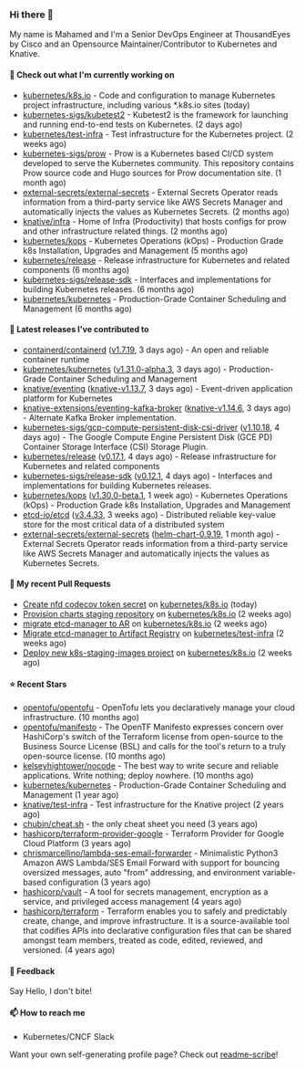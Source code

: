 ### Hi there 👋

My name is Mahamed and I'm a Senior DevOps Engineer at ThousandEyes by Cisco and an Opensource Maintainer/Contributor to Kubernetes and Knative.

#### 👷 Check out what I'm currently working on

- [kubernetes/k8s.io](https://github.com/kubernetes/k8s.io) - Code and configuration to manage Kubernetes project infrastructure, including various *.k8s.io sites (today)
- [kubernetes-sigs/kubetest2](https://github.com/kubernetes-sigs/kubetest2) - Kubetest2 is the framework for launching and running end-to-end tests on Kubernetes. (2 days ago)
- [kubernetes/test-infra](https://github.com/kubernetes/test-infra) - Test infrastructure for the Kubernetes project. (2 weeks ago)
- [kubernetes-sigs/prow](https://github.com/kubernetes-sigs/prow) - Prow is a Kubernetes based CI/CD system developed to serve the Kubernetes community. This repository contains Prow source code and Hugo sources for Prow documentation site.  (1 month ago)
- [external-secrets/external-secrets](https://github.com/external-secrets/external-secrets) - External Secrets Operator reads information from a third-party service like AWS Secrets Manager and automatically injects the values as Kubernetes Secrets. (2 months ago)
- [knative/infra](https://github.com/knative/infra) - Home of Infra (Productivity) that hosts configs for prow and other infrastructure related things. (2 months ago)
- [kubernetes/kops](https://github.com/kubernetes/kops) - Kubernetes Operations (kOps) - Production Grade k8s Installation, Upgrades and Management (5 months ago)
- [kubernetes/release](https://github.com/kubernetes/release) - Release infrastructure for Kubernetes and related components (6 months ago)
- [kubernetes-sigs/release-sdk](https://github.com/kubernetes-sigs/release-sdk) - Interfaces and implementations for building Kubernetes releases. (6 months ago)
- [kubernetes/kubernetes](https://github.com/kubernetes/kubernetes) - Production-Grade Container Scheduling and Management (6 months ago)

#### 🔭 Latest releases I've contributed to

- [containerd/containerd](https://github.com/containerd/containerd) ([v1.7.19](https://github.com/containerd/containerd/releases/tag/v1.7.19), 3 days ago) - An open and reliable container runtime
- [kubernetes/kubernetes](https://github.com/kubernetes/kubernetes) ([v1.31.0-alpha.3](https://github.com/kubernetes/kubernetes/releases/tag/v1.31.0-alpha.3), 3 days ago) - Production-Grade Container Scheduling and Management
- [knative/eventing](https://github.com/knative/eventing) ([knative-v1.13.7](https://github.com/knative/eventing/releases/tag/knative-v1.13.7), 3 days ago) - Event-driven application platform for Kubernetes
- [knative-extensions/eventing-kafka-broker](https://github.com/knative-extensions/eventing-kafka-broker) ([knative-v1.14.6](https://github.com/knative-extensions/eventing-kafka-broker/releases/tag/knative-v1.14.6), 3 days ago) - Alternate Kafka Broker implementation.
- [kubernetes-sigs/gcp-compute-persistent-disk-csi-driver](https://github.com/kubernetes-sigs/gcp-compute-persistent-disk-csi-driver) ([v1.10.18](https://github.com/kubernetes-sigs/gcp-compute-persistent-disk-csi-driver/releases/tag/v1.10.18), 4 days ago) - The Google Compute Engine Persistent Disk (GCE PD) Container Storage Interface (CSI) Storage Plugin.
- [kubernetes/release](https://github.com/kubernetes/release) ([v0.17.1](https://github.com/kubernetes/release/releases/tag/v0.17.1), 4 days ago) - Release infrastructure for Kubernetes and related components
- [kubernetes-sigs/release-sdk](https://github.com/kubernetes-sigs/release-sdk) ([v0.12.1](https://github.com/kubernetes-sigs/release-sdk/releases/tag/v0.12.1), 4 days ago) - Interfaces and implementations for building Kubernetes releases.
- [kubernetes/kops](https://github.com/kubernetes/kops) ([v1.30.0-beta.1](https://github.com/kubernetes/kops/releases/tag/v1.30.0-beta.1), 1 week ago) - Kubernetes Operations (kOps) - Production Grade k8s Installation, Upgrades and Management
- [etcd-io/etcd](https://github.com/etcd-io/etcd) ([v3.4.33](https://github.com/etcd-io/etcd/releases/tag/v3.4.33), 3 weeks ago) - Distributed reliable key-value store for the most critical data of a distributed system
- [external-secrets/external-secrets](https://github.com/external-secrets/external-secrets) ([helm-chart-0.9.19](https://github.com/external-secrets/external-secrets/releases/tag/helm-chart-0.9.19), 1 month ago) - External Secrets Operator reads information from a third-party service like AWS Secrets Manager and automatically injects the values as Kubernetes Secrets.

#### 🔨 My recent Pull Requests

- [Create nfd codecov token secret](https://github.com/kubernetes/k8s.io/pull/6948) on [kubernetes/k8s.io](https://github.com/kubernetes/k8s.io) (today)
- [Provision charts staging repository](https://github.com/kubernetes/k8s.io/pull/6910) on [kubernetes/k8s.io](https://github.com/kubernetes/k8s.io) (2 weeks ago)
- [migrate etcd-manager to AR](https://github.com/kubernetes/k8s.io/pull/6906) on [kubernetes/k8s.io](https://github.com/kubernetes/k8s.io) (2 weeks ago)
- [Migrate etcd-manager to Artifact Registry](https://github.com/kubernetes/test-infra/pull/32784) on [kubernetes/test-infra](https://github.com/kubernetes/test-infra) (2 weeks ago)
- [Deploy new k8s-staging-images project](https://github.com/kubernetes/k8s.io/pull/6905) on [kubernetes/k8s.io](https://github.com/kubernetes/k8s.io) (2 weeks ago)

#### ⭐ Recent Stars

- [opentofu/opentofu](https://github.com/opentofu/opentofu) - OpenTofu lets you declaratively manage your cloud infrastructure. (10 months ago)
- [opentofu/manifesto](https://github.com/opentofu/manifesto) - The OpenTF Manifesto expresses concern over HashiCorp&#39;s switch of the Terraform license from open-source to the Business Source License (BSL) and calls for the tool&#39;s return to a truly open-source license. (10 months ago)
- [kelseyhightower/nocode](https://github.com/kelseyhightower/nocode) - The best way to write secure and reliable applications. Write nothing; deploy nowhere. (10 months ago)
- [kubernetes/kubernetes](https://github.com/kubernetes/kubernetes) - Production-Grade Container Scheduling and Management (1 year ago)
- [knative/test-infra](https://github.com/knative/test-infra) - Test infrastructure for the Knative project (2 years ago)
- [chubin/cheat.sh](https://github.com/chubin/cheat.sh) - the only cheat sheet you need (3 years ago)
- [hashicorp/terraform-provider-google](https://github.com/hashicorp/terraform-provider-google) - Terraform Provider for Google Cloud Platform (3 years ago)
- [chrismarcellino/lambda-ses-email-forwarder](https://github.com/chrismarcellino/lambda-ses-email-forwarder) - Minimalistic Python3 Amazon AWS Lambda/SES Email Forward with support for bouncing oversized messages, auto &#34;from&#34; addressing, and environment variable-based configuration (3 years ago)
- [hashicorp/vault](https://github.com/hashicorp/vault) - A tool for secrets management, encryption as a service, and privileged access management (4 years ago)
- [hashicorp/terraform](https://github.com/hashicorp/terraform) - Terraform enables you to safely and predictably create, change, and improve infrastructure. It is a source-available tool that codifies APIs into declarative configuration files that can be shared amongst team members, treated as code, edited, reviewed, and versioned. (4 years ago)

#### 💬 Feedback

Say Hello, I don't bite!

#### 📫 How to reach me

- Kubernetes/CNCF Slack

Want your own self-generating profile page? Check out [readme-scribe](https://github.com/muesli/readme-scribe)!


